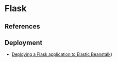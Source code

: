 # Flask

## References

## Deployment
- [Deploying a Flask application to Elastic Beanstalk](https://docs.aws.amazon.com/elasticbeanstalk/latest/dg/create-deploy-python-flask.html))
